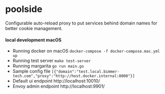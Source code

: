 # poolside 

Configurable auto-reload proxy to put services behind domain names for better cookie management.

#### local development macOS

* Running docker on macOS `docker-compose -f docker-compose.mac.yml up`
* Running test server `make test-server`
* Running margarita `go run main.go`
* Sample config file `[{"domain":"test.local.bimmer-tech.com","proxy":"http://host.docker.internal:8000"}]`
* Default ui endpoint http://localhost:10010/
* Envoy admin endpoint http://localhost:9901/